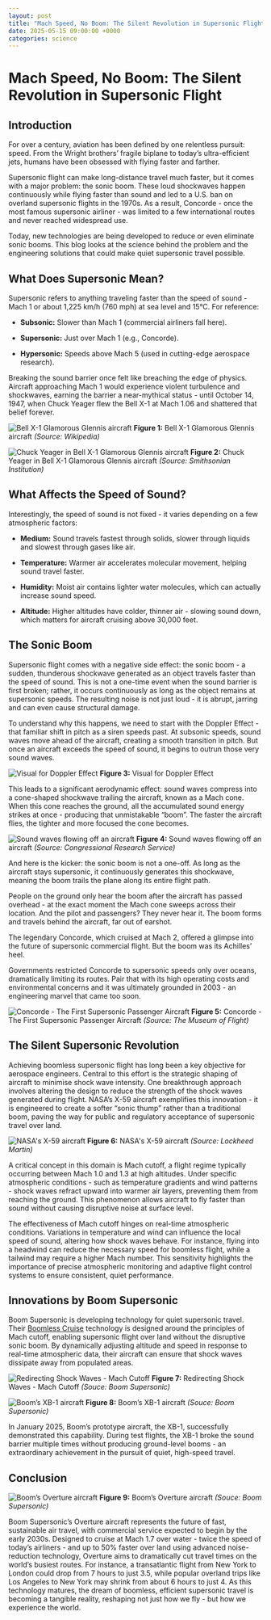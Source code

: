 ```yaml
---
layout: post
title: "Mach Speed, No Boom: The Silent Revolution in Supersonic Flight"
date: 2025-05-15 09:00:00 +0000
categories: science
---
```


# Mach Speed, No Boom: The Silent Revolution in Supersonic Flight

## Introduction

For over a century, aviation has been defined by one relentless pursuit: speed. From the Wright brothers’ fragile biplane to today’s ultra-efficient jets, humans have been obsessed with flying faster and farther.

Supersonic flight can make long-distance travel much faster, but it comes with a major problem: the sonic boom. These loud shockwaves happen continuously while flying faster than sound and led to a U.S. ban on overland supersonic flights in the 1970s. As a result, Concorde - once the most famous supersonic airliner - was limited to a few international routes and never reached widespread use.

Today, new technologies are being developed to reduce or even eliminate sonic booms. This blog looks at the science behind the problem and the engineering solutions that could make quiet supersonic travel possible.

## What Does Supersonic Mean?

Supersonic refers to anything traveling faster than the speed of sound - Mach 1 or about 1,225 km/h (760 mph) at sea level and 15°C. For reference:

* **Subsonic:** Slower than Mach 1 (commercial airliners fall here).

* **Supersonic:** Just over Mach 1 (e.g., Concorde).

* **Hypersonic:** Speeds above Mach 5 (used in cutting-edge aerospace research).

Breaking the sound barrier once felt like breaching the edge of physics. Aircraft approaching Mach 1 would experience violent turbulence and shockwaves, earning the barrier a near-mythical status - until October 14, 1947, when Chuck Yeager flew the Bell X-1 at Mach 1.06 and shattered that belief forever.

![Bell X-1 Glamorous Glennis aircraft](\boom_supersonic\Figure_1.jpg)
**Figure 1:** Bell X-1 Glamorous Glennis aircraft _(Source: Wikipedia)_

![Chuck Yeager in Bell X-1 Glamorous Glennis aircraft](/boom_supersonic/Figure_2.jpg)
**Figure 2:** Chuck Yeager in Bell X-1 Glamorous Glennis aircraft _(Source: Smithsonian Institution)_

## What Affects the Speed of Sound?

Interestingly, the speed of sound is not fixed - it varies depending on a few atmospheric factors:

* **Medium:** Sound travels fastest through solids, slower through liquids and slowest through gases like air.

* **Temperature:** Warmer air accelerates molecular movement, helping sound travel faster.

* **Humidity:** Moist air contains lighter water molecules, which can actually increase sound speed.

* **Altitude:** Higher altitudes have colder, thinner air - slowing sound down, which matters for aircraft cruising above 30,000 feet.

## The Sonic Boom

Supersonic flight comes with a negative side effect: the sonic boom - a sudden, thunderous shockwave generated as an object travels faster than the speed of sound. This is not a one-time event when the sound barrier is first broken; rather, it occurs continuously as long as the object remains at supersonic speeds. The resulting noise is not just loud - it is abrupt, jarring and can even cause structural damage.

To understand why this happens, we need to start with the Doppler Effect - that familiar shift in pitch as a siren speeds past. At subsonic speeds, sound waves move ahead of the aircraft, creating a smooth transition in pitch. But once an aircraft exceeds the speed of sound, it begins to outrun those very sound waves.

![Visual for Doppler Effect](/boom_supersonic/Figure_3.jpg)
**Figure 3:** Visual for Doppler Effect

This leads to a significant aerodynamic effect: sound waves compress into a cone-shaped shockwave trailing the aircraft, known as a Mach cone. When this cone reaches the ground, all the accumulated sound energy strikes at once - producing that unmistakable “boom”. The faster the aircraft flies, the tighter and more focused the cone becomes.

![Sound waves flowing off an aircraft](/boom_supersonic/Figure_4.jpg)
**Figure 4:** Sound waves flowing off an aircraft _(Source: Congressional Research Service)_

And here is the kicker: the sonic boom is not a one-off. As long as the aircraft stays supersonic, it continuously generates this shockwave, meaning the boom trails the plane along its entire flight path.

People on the ground only hear the boom after the aircraft has passed overhead - at the exact moment the Mach cone sweeps across their location. And the pilot and passengers? They never hear it. The boom forms and travels behind the aircraft, far out of earshot.

The legendary Concorde, which cruised at Mach 2, offered a glimpse into the future of supersonic commercial flight. But the boom was its Achilles’ heel.

Governments restricted Concorde to supersonic speeds only over oceans, dramatically limiting its routes. Pair that with its high operating costs and environmental concerns and it was ultimately grounded in 2003 - an engineering marvel that came too soon.

![Concorde - The First Supersonic Passenger Aircraft](/boom_supersonic/Figure_5.jpg)
**Figure 5:** Concorde - The First Supersonic Passenger Aircraft _(Source: The Museum of Flight)_

## The Silent Supersonic Revolution

Achieving boomless supersonic flight has long been a key objective for aerospace engineers. Central to this effort is the strategic shaping of aircraft to minimise shock wave intensity. One breakthrough approach involves altering the design to reduce the strength of the shock waves generated during flight. NASA’s X-59 aircraft exemplifies this innovation - it is engineered to create a softer “sonic thump” rather than a traditional boom, paving the way for public and regulatory acceptance of supersonic travel over land.

![NASA's X-59 aircraft](/boom_supersonic/Figure_6.jpg)
**Figure 6:** NASA's X-59 aircraft _(Source: Lockheed Martin)_

A critical concept in this domain is Mach cutoff, a flight regime typically occurring between Mach 1.0 and 1.3 at high altitudes. Under specific atmospheric conditions - such as temperature gradients and wind patterns - shock waves refract upward into warmer air layers, preventing them from reaching the ground. This phenomenon allows aircraft to fly faster than sound without causing disruptive noise at surface level.

The effectiveness of Mach cutoff hinges on real-time atmospheric conditions. Variations in temperature and wind can influence the local speed of sound, altering how shock waves behave. For instance, flying into a headwind can reduce the necessary speed for boomless flight, while a tailwind may require a higher Mach number. This sensitivity highlights the importance of precise atmospheric monitoring and adaptive flight control systems to ensure consistent, quiet performance.

## Innovations by Boom Supersonic

Boom Supersonic is developing technology for quiet supersonic travel. Their [Boomless Cruise](https://boomsupersonic.com/boomless-cruise) technology is designed around the principles of Mach cutoff, enabling supersonic flight over land without the disruptive sonic boom. By dynamically adjusting altitude and speed in response to real-time atmospheric data, their aircraft can ensure that shock waves dissipate away from populated areas.

![Redirecting Shock Waves - Mach Cutoff](/boom_supersonic/Figure_7.jpg)
**Figure 7:** Redirecting Shock Waves - Mach Cutoff _(Souce: Boom Supersonic)_

![Boom’s XB-1 aircraft](/boom_supersonic/Figure_8.jpg)
**Figure 8:** Boom’s XB-1 aircraft _(Souce: Boom Supersonic)_

In January 2025, Boom’s prototype aircraft, the XB-1, successfully demonstrated this capability. During test flights, the XB-1 broke the sound barrier multiple times without producing ground-level booms - an extraordinary achievement in the pursuit of quiet, high-speed travel.

## Conclusion

![Boom’s Overture aircraft](/boom_supersonic/Figure_9.jpg)
**Figure 9:** Boom’s Overture aircraft _(Souce: Boom Supersonic)_

Boom Supersonic’s Overture aircraft represents the future of fast, sustainable air travel, with commercial service expected to begin by the early 2030s. Designed to cruise at Mach 1.7 over water - twice the speed of today’s airliners - and up to 50% faster over land using advanced noise-reduction technology, Overture aims to dramatically cut travel times on the world’s busiest routes. For instance, a transatlantic flight from New York to London could drop from 7 hours to just 3.5, while popular overland trips like Los Angeles to New York may shrink from about 6 hours to just 4. As this technology matures, the dream of boomless, efficient supersonic travel is becoming a tangible reality, reshaping not just how we fly - but how we experience the world.